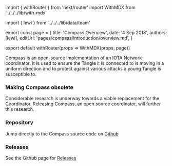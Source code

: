 import { withRouter } from 'next/router'
import WithMDX from '../../../lib/with-mdx'

import { lewi } from '../../../lib/data/team'

export const page = {
title: 'Compass Overview',
date: '4 Sep 2018',
authors: [lewi],
editUrl: 'pages/compass/introduction/overview.md',
}

export default withRouter(props => WithMDX(props, page))

Compass is an open-source implementation of an IOTA Network coordinator. It is used to ensure the Tangle it is connected to is moving in a uniform direction and to protect against various attacks a young Tangle is susceptible to. 

### Making Compass obsolete

Considerable research is underway towards a viable replacement for the Coordinator.  Releasing Compass, an open source coordinator, will further this research.  

### Repository
Jump directly to the Compass source code on [Github](https://github.com/iotaledger/compass)

### Releases
See the Github page for [Releases](https://github.com/iotaledger/compass/releases)